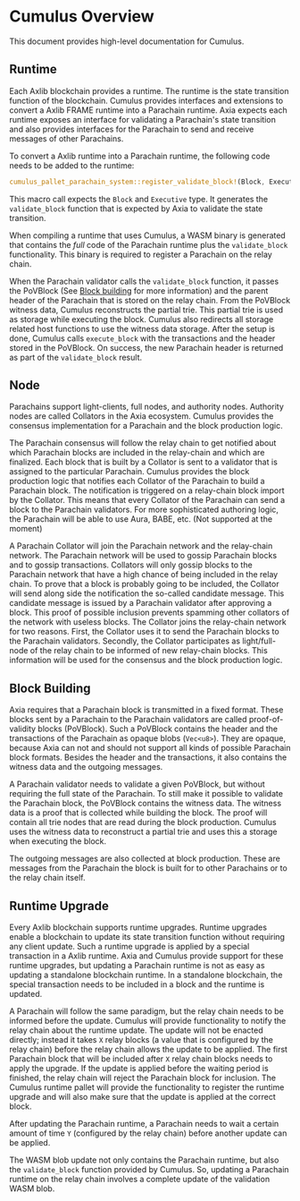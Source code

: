 # Cumulus Overview

This document provides high-level documentation for Cumulus.

## Runtime

Each Axlib blockchain provides a runtime. The runtime is the state transition function of the
blockchain. Cumulus provides interfaces and extensions to convert a Axlib FRAME runtime into a
Parachain runtime. Axia expects each runtime exposes an interface for validating a
Parachain's state transition and also provides interfaces for the Parachain to send and receive
messages of other Parachains.

To convert a Axlib runtime into a Parachain runtime, the following code needs to be added to the
runtime:
```rust
cumulus_pallet_parachain_system::register_validate_block!(Block, Executive);
```

This macro call expects the `Block` and `Executive` type. It generates the `validate_block` function
that is expected by Axia to validate the state transition.

When compiling a runtime that uses Cumulus, a WASM binary is generated that contains the *full* code
of the Parachain runtime plus the `validate_block` functionality. This binary is required to
register a Parachain on the relay chain.

When the Parachain validator calls the `validate_block` function, it passes the PoVBlock (See [Block
building](#block-building) for more information) and the parent header of the Parachain that is
stored on the relay chain. From the PoVBlock witness data, Cumulus reconstructs the partial trie.
This partial trie is used as storage while executing the block. Cumulus also redirects all storage
related host functions to use the witness data storage. After the setup is done, Cumulus calls
`execute_block` with the transactions and the header stored in the PoVBlock. On success, the new
Parachain header is returned as part of the `validate_block` result.

## Node

Parachains support light-clients, full nodes, and authority nodes. Authority nodes are called
Collators in the Axia ecosystem. Cumulus provides the consensus implementation for a
Parachain and the block production logic.

The Parachain consensus will follow the relay chain to get notified about which Parachain blocks are
included in the relay-chain and which are finalized. Each block that is built by a Collator is sent
to a validator that is assigned to the particular Parachain. Cumulus provides the block production
logic that notifies each Collator of the Parachain to build a Parachain block. The
notification is triggered on a relay-chain block import by the Collator. This means that every
Collator of the Parachain can send a block to the Parachain validators. For more sophisticated
authoring logic, the Parachain will be able to use Aura, BABE, etc. (Not supported at the moment)

A Parachain Collator will join the Parachain network and the relay-chain network. The Parachain
network will be used to gossip Parachain blocks and to gossip transactions. Collators will only
gossip blocks to the Parachain network that have a high chance of being included in the relay
chain. To prove that a block is probably going to be included, the Collator will send along side
the notification the so-called candidate message. This candidate message is issued by a Parachain
validator after approving a block. This proof of possible inclusion prevents spamming other collators
of the network with useless blocks.
The Collator joins the relay-chain network for two reasons. First, the Collator uses it to send the
Parachain blocks to the Parachain validators. Secondly, the Collator participates as light/full-node
of the relay chain to be informed of new relay-chain blocks. This information will be used for the
consensus and the block production logic.

## Block Building

Axia requires that a Parachain block is transmitted in a fixed format. These blocks sent by a
Parachain to the Parachain validators are called proof-of-validity blocks (PoVBlock). Such a
PoVBlock contains the header and the transactions of the Parachain as opaque blobs (`Vec<u8>`). They
are opaque, because Axia can not and should not support all kinds of possible Parachain block
formats. Besides the header and the transactions, it also contains the witness data and the outgoing
messages.

A Parachain validator needs to validate a given PoVBlock, but without requiring the full state of
the Parachain. To still make it possible to validate the Parachain block, the PoVBlock contains the
witness data. The witness data is a proof that is collected while building the block. The proof will
contain all trie nodes that are read during the block production. Cumulus uses the witness data to
reconstruct a partial trie and uses this a storage when executing the block.

The outgoing messages are also collected at block production. These are messages from the Parachain
the block is built for to other Parachains or to the relay chain itself.

## Runtime Upgrade

Every Axlib blockchain supports runtime upgrades. Runtime upgrades enable a blockchain to update
its state transition function without requiring any client update. Such a runtime upgrade is applied
by a special transaction in a Axlib runtime. Axia and Cumulus provide support for these
runtime upgrades, but updating a Parachain runtime is not as easy as updating a standalone
blockchain runtime. In a standalone blockchain, the special transaction needs to be included in a
block and the runtime is updated.

A Parachain will follow the same paradigm, but the relay chain needs to be informed before
the update. Cumulus will provide functionality to notify the relay chain about the runtime update. The
update will not be enacted directly; instead it takes `X` relay blocks (a value that is configured
by the relay chain) before the relay chain allows the update to be applied. The first Parachain
block that will be included after `X` relay chain blocks needs to apply the upgrade.
If the update is applied before the waiting period is finished, the relay chain will reject the
Parachain block for inclusion. The Cumulus runtime pallet will provide the functionality to
register the runtime upgrade and will also make sure that the update is applied at the correct block.

After updating the Parachain runtime, a Parachain needs to wait a certain amount of time `Y`
(configured by the relay chain) before another update can be applied.

The WASM blob update not only contains the Parachain runtime, but also the `validate_block`
function provided by Cumulus. So, updating a Parachain runtime on the relay chain involves a
complete update of the validation WASM blob.
